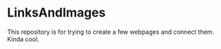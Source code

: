 # LinksAndImages
This repository is for trying to create a few webpages and connect them. Kinda cool.
